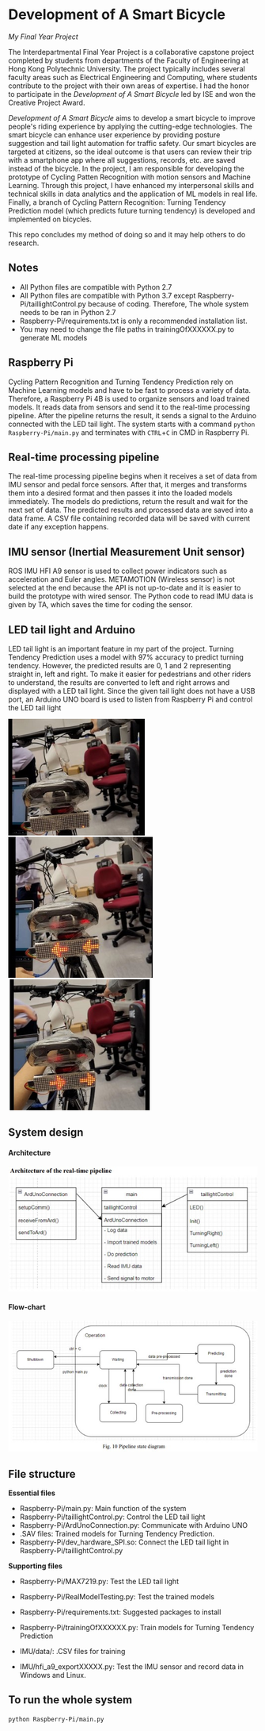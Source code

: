 # Development of A Smart Bicycle
*My Final Year Project*

The Interdepartmental Final Year Project is a collaborative capstone project completed by students from departments of the Faculty of Engineering at Hong Kong Polytechnic University. The project typically includes several faculty areas such as Electrical Engineering and Computing, where students contribute to the project with their own areas of expertise. I had the honor to participate in the *Development of A Smart Bicycle* led by ISE and won the Creative Project Award. 

*Development of A Smart Bicycle* aims to develop a smart bicycle to improve people's riding experience by applying the cutting-edge technologies. The smart bicycle can enhance user experience by providing posture suggestion and tail light automation for traffic safety. Our smart bicycles are targeted at citizens, so the ideal outcome is that users can review their trip with a smartphone app where all suggestions, records, etc. are saved instead of the bicycle. In the project, I am responsible for developing the prototype of Cycling Patten Recognition with motion sensors and Machine Learning. Through this project, I have enhanced my interpersonal skills and technical skills in data analytics and the application of ML models in real life. Finally, a branch of Cycling Pattern Recognition: Turning Tendency Prediction model (which predicts future turning tendency) is developed and implemented on bicycles. 

This repo concludes my method of doing so and it may help others to do research.

## Notes
- All Python files are compatible with Python 2.7
- All Python files are compatible with Python 3.7 except Raspberry-Pi/taillightControl.py because of coding. Therefore, The whole system needs to be ran in Python 2.7
- Raspberry-Pi/requirements.txt is only a recommended installation list.
- You may need to change the file paths in trainingOfXXXXXX.py to generate ML models

## Raspberry Pi
Cycling Pattern Recognition and Turning Tendency Prediction rely on Machine Learning models and have to be fast to process a variety of data. Therefore, a Raspberry Pi 4B is used to organize sensors and load trained models. It reads data from sensors and send it to the real-time processing pipeline. After the pipeline returns the result, it sends a signal to the Arduino connected with the LED tail light. The system starts with a command `python Raspberry-Pi/main.py` and terminates with `CTRL`+`C` in CMD in Raspberry Pi.

## Real-time processing pipeline
The real-time processing pipeline begins when it receives a set of data from IMU sensor and pedal force sensors. After that, it merges and transforms them into a desired format and then passes it into the loaded models immediately. The models do predictions, return the result and wait for the next set of data. The predicted results and processed data are saved into a data frame. A CSV file containing recorded data will be saved with current date if any exception happens.

## IMU sensor (Inertial Measurement Unit sensor)
ROS IMU HFI A9 sensor is used to collect power indicators such as acceleration and Euler angles. METAMOTION (Wireless sensor) is not selected at the end because the API is not up-to-date and it is easier to build the prototype with wired sensor. The Python code to read IMU data is given by TA, which saves the time for coding the sensor. 

## LED tail light and Arduino
LED tail light is an important feature in my part of the project. Turning Tendency Prediction uses a model with 97% accuracy to predict turning tendency. However, the predicted results are 0, 1 and 2 representing straight in, left and right. To make it easier for pedestrians and other riders to understand, the results are converted to left and right arrows and displayed with a LED tail light. Since the given tail light does not have a USB port, an Arduino UNO board is used to listen from Raspberry Pi and control the LED tail light

![straight in](pictures/straight-in.jpg)
![left turn](pictures/left-turn.jpg)
![right turn](pictures/right-turn.jpg)


## System design
#### Architecture
![architecture](pictures/architecture.jpg)
#### Flow-chart
![flow chart](pictures/flow-chart.jpg)

## File structure

**Essential files**
- Raspberry-Pi/main.py: Main function of the system
- Raspberry-Pi/taillightControl.py: Control the LED tail light
- Raspberry-Pi/ArdUnoConnection.py: Communicate with Arduino UNO
- .SAV files: Trained models for Turning Tendency Prediction.
- Raspberry-Pi/dev_hardware_SPI.so: Connect the LED tail light in Raspberry-Pi/taillightControl.py

**Supporting files**
- Raspberry-Pi/MAX7219.py: Test the LED tail light
- Raspberry-Pi/RealModelTesting.py: Test the trained models
- Raspberry-Pi/requirements.txt: Suggested packages to install
- Raspberry-Pi/trainingOfXXXXXX.py: Train models for Turning Tendency Prediction

- IMU/data/: .CSV files for training
- IMU/hfi_a9_exportXXXXX.py: Test the IMU sensor and record data in Windows and Linux.

## To run the whole system
```bash
python Raspberry-Pi/main.py
```




